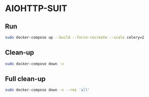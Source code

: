# AIOHTTP-SUIT

## Run
```bash
sudo docker-compose up --build --force-recreate --scale celery=2
```

## Clean-up
```bash
sudo docker-compose down -v
```

## Full clean-up
```bash
sudo docker-compose down -v --rmi 'all'
```
